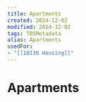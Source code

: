 ```yaml
---
title: Apartments
created: 2024-12-02
modified: 2024-12-02
tags: TBSMetadata
alias: Apartments
usedFor:
- "[[10136 Housing]]"
---
```

# Apartments
